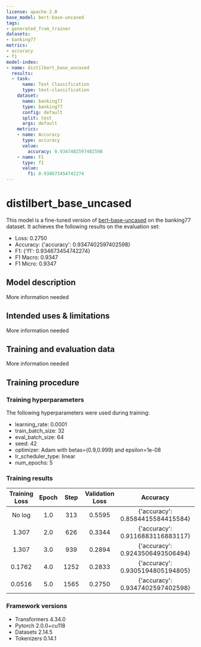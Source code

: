 ```yaml
---
license: apache-2.0
base_model: bert-base-uncased
tags:
- generated_from_trainer
datasets:
- banking77
metrics:
- accuracy
- f1
model-index:
- name: distilbert_base_uncased
  results:
  - task:
      name: Text Classification
      type: text-classification
    dataset:
      name: banking77
      type: banking77
      config: default
      split: test
      args: default
    metrics:
    - name: Accuracy
      type: accuracy
      value:
        accuracy: 0.9347402597402598
    - name: F1
      type: f1
      value:
        f1: 0.934673454742274
---
```


<!-- This model card has been generated automatically according to the information the Trainer had access to. You
should probably proofread and complete it, then remove this comment. -->

# distilbert_base_uncased

This model is a fine-tuned version of [bert-base-uncased](https://huggingface.co/bert-base-uncased) on the banking77 dataset.
It achieves the following results on the evaluation set:
- Loss: 0.2750
- Accuracy: {'accuracy': 0.9347402597402598}
- F1: {'f1': 0.934673454742274}
- F1 Macro: 0.9347
- F1 Micro: 0.9347

## Model description

More information needed

## Intended uses & limitations

More information needed

## Training and evaluation data

More information needed

## Training procedure

### Training hyperparameters

The following hyperparameters were used during training:
- learning_rate: 0.0001
- train_batch_size: 32
- eval_batch_size: 64
- seed: 42
- optimizer: Adam with betas=(0.9,0.999) and epsilon=1e-08
- lr_scheduler_type: linear
- num_epochs: 5

### Training results

| Training Loss | Epoch | Step | Validation Loss | Accuracy                         | F1                         | F1 Macro | F1 Micro |
|:-------------:|:-----:|:----:|:---------------:|:--------------------------------:|:--------------------------:|:--------:|:--------:|
| No log        | 1.0   | 313  | 0.5595          | {'accuracy': 0.8584415584415584} | {'f1': 0.8495892822843605} | 0.8496   | 0.8584   |
| 1.307         | 2.0   | 626  | 0.3344          | {'accuracy': 0.9116883116883117} | {'f1': 0.9120481581706692} | 0.9120   | 0.9117   |
| 1.307         | 3.0   | 939  | 0.2894          | {'accuracy': 0.9243506493506494} | {'f1': 0.9244180020715221} | 0.9244   | 0.9244   |
| 0.1762        | 4.0   | 1252 | 0.2833          | {'accuracy': 0.9305194805194805} | {'f1': 0.9304095827271768} | 0.9304   | 0.9305   |
| 0.0516        | 5.0   | 1565 | 0.2750          | {'accuracy': 0.9347402597402598} | {'f1': 0.934673454742274}  | 0.9347   | 0.9347   |


### Framework versions

- Transformers 4.34.0
- Pytorch 2.0.0+cu118
- Datasets 2.14.5
- Tokenizers 0.14.1
